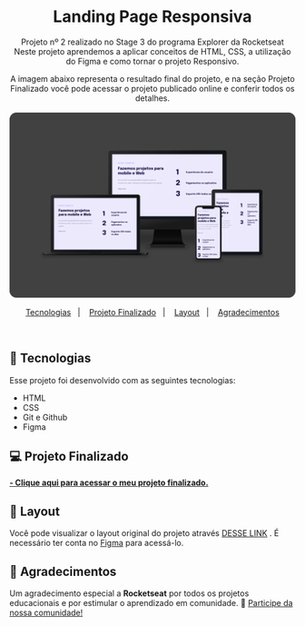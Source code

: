 <h1 align="center"> Landing Page Responsiva</h1>

<p align="center">
Projeto nº 2 realizado no Stage 3 do programa Explorer da Rocketseat<br/>
Neste projeto aprendemos a aplicar conceitos de HTML, CSS, a utilização do Figma e como tornar o projeto Responsivo.<br/>


<p align="center">
A imagem abaixo representa o resultado final do projeto, e na seção Projeto Finalizado você pode acessar o projeto publicado online e conferir todos os detalhes. 
<br/><br/>
<img src="./github/projeto-finalizado.png" width="700">
</p>


<p align="center">
  <a href="#-tecnologias">Tecnologias</a>&nbsp;&nbsp;&nbsp;|&nbsp;&nbsp;&nbsp;
  <a href="#-projeto-finalizado">Projeto Finalizado</a>&nbsp;&nbsp;&nbsp;|&nbsp;&nbsp;&nbsp;
  <a href="#-layout">Layout</a>&nbsp;&nbsp;&nbsp;|&nbsp;&nbsp;&nbsp;
  <a href="#-agradecimentos">Agradecimentos</a>
</p>

<br/>

## 🚀 Tecnologias

Esse projeto foi desenvolvido com as seguintes tecnologias:

- HTML
- CSS
- Git e Github
- Figma

## 💻 Projeto Finalizado

<a href="https://responsive-landing-page-rp68.vercel.app/" target="_blank"><strong> - Clique aqui para acessar o meu projeto finalizado.</strong></a>

## 🔖 Layout

Você pode visualizar o layout original do projeto através <a href="https://www.figma.com/file/PxUu9KnOjenFVkemzSFJAR/Explorer-Stage-03-Projeto-02-(Copy)?node-id=203%3A412&mode=dev" target="_blank">DESSE LINK</a> . É necessário ter conta no <a href="https://figma.com" target="_blank">Figma</a> para acessá-lo.

## 💜 Agradecimentos

Um agradecimento especial a <b>Rocketseat</b> por todos os projetos educacionais e por estimular o aprendizado em comunidade. 🚀
<a href="https://discord.gg/rocketseat" target="_blank">Participe da nossa comunidade!</a>

